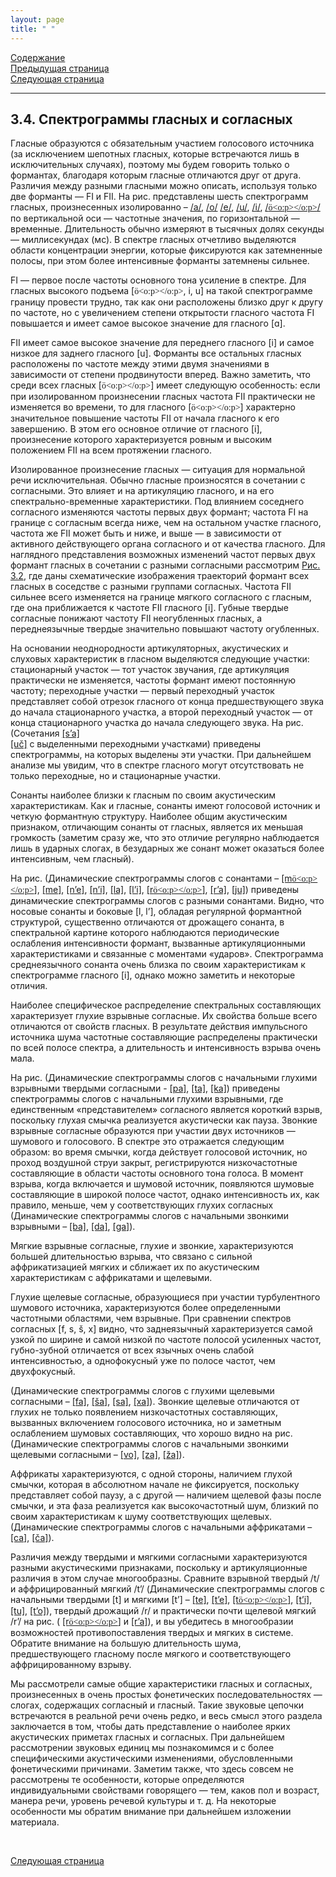 ```yaml
---
layout: page
title: " "
---
```

<a href="contents.html">Содержание</a><br>
<a href="033.html">Предыдущая страница</a><br>
<a href="035.html">Следующая страница</a>
<hr>

## 3.4. Спектрограммы гласных и согласных

Гласные образуются с обязательным участием голосового источника (за исключением 
шепотных гласных, которые встречаются лишь в исключительных случаях), поэтому мы будем 
говорить только о формантах, благодаря которым гласные отличаются друг от друга. Различия
между разными гласными можно описать, используя только две форманты — FI и FII. 
На рис. представлены шесть спектрограмм гласных, 
произнесенных изолированно – 
<a href="thesis3/a.html">/а/</a>, 
<a href="thesis3/o.html">/о/</a>
<a href="thesis3/e.html">/е/</a>, 
<a href="thesis3/u.html">/u/</a>,
<a href="thesis3/i.html">/i/</a>,
<a href="thesis3/y.html">/<span lang=EN-US style='font-family:"SILDoulos IPA93";
mso-ansi-language:EN-US'>&ouml;<o:p></o:p></span>/</a>
по вертикальной оси — частотные значения, по горизонтальной — временные. Длительность обычно измеряют в 
тысячных долях секунды — миллисекундах (мс). В спектре гласных отчетливо выделяются области 
концентрации энергии, которые фиксируются как затемненные полосы, при этом более интенсивные
форманты затемнены сильнее. 

FI — первое после частоты основного тона усиление в спектре. 
Для гласных высокого подъема [<span lang=EN-US style='font-family:"SILDoulos IPA93";
mso-ansi-language:EN-US'>&ouml;<o:p></o:p></span>, i, u] на такой спектрограмме границу провести трудно, так как они 
расположены близко друг к другу по частоте, но с увеличением степени открытости гласного частота 
FI повышается и имеет самое высокое значение для гласного [ɑ]. 

FII имеет самое высокое значение для переднего гласного [i] и самое низкое для заднего гласного [u]. 
Форманты все остальных гласных расположены по частоте между этими двумя значениями в зависимости 
от степени продвинутости вперед. Важно заметить, что среди всех гласных [<span lang=EN-US style='font-family:"SILDoulos IPA93";
mso-ansi-language:EN-US'>&ouml;<o:p></o:p></span>] имеет следующую
особенность: если при изолированном произнесении гласных частота FII практически не изменяется 
во времени, то для гласного [<span lang=EN-US style='font-family:"SILDoulos IPA93";
mso-ansi-language:EN-US'>&ouml;<o:p></o:p></span>] характерно значительное повышение частоты FII от начала гласного 
к его завершению. В этом его основное отличие от гласного [i], произнесение которого характеризуется 
ровным и высоким положением FII на всем протяжении гласного. 


Изолированное произнесение гласных — ситуация для нормальной речи исключительная. Обычно
гласные произносятся в сочетании с согласными. Это влияет и на артикуляцию гласного, и на его 
спектрально-временные характеристики. Под влиянием соседнего согласного изменяются частоты 
первых двух формант; частота FI на границе с согласным всегда ниже, чем на остальном участке 
гласного, частота же FII может быть и ниже, и выше — в зависимости от активного действующего 
органа согласного и от качества гласного.
Для наглядного представления возможных изменений 
частот первых двух формант гласных в сочетании с разными согласными рассмотрим 
<a href="RIS/ris3-2.html">Рис. 3.2</a>, 
где даны схематические изображения траекторий формант всех гласных в соседстве с разными группами 
согласных.  Частота FII сильнее всего изменяется на границе мягкого согласного с гласным, 
где она приближается к частоте FII гласного [i]. Губные твердые согласные понижают частоту FII
неогубленных гласных, а переднеязычные твердые значительно повышают частоту огубленных. 

На основании неоднородности артикуляторных, акустических и слуховых характеристик в гласном 
выделяются следующие участки: стационарный участок — тот
участок звучания, где артикуляция практически не изменяется, частоты формант имеют постоянную 
частоту; переходные участки — первый переходный участок представляет собой отрезок гласного от 
конца предшествующего звука до начала стационарного участка, а второй переходный участок — 
от конца стационарного участка до начала следующего звука. 
На рис. (Сочетания  <a href="thesis3/s'a.html"> [s’a]</a>   
<a href="thesis3/uch.html">[uč]</a> с выделенными переходными участками)
приведены спектрограммы, на которых выделены эти участки. При дальнейшем анализе мы увидим, что в спектре
гласного могут отсутствовать не только переходные, но и стационарные участки.

Сонанты наиболее близки к гласным по своим акустическим характеристикам. Как и гласные, сонанты 
имеют голосовой источник и четкую формантную структуру. Наиболее общим акустическим признаком, 
отличающим сонанты от гласных, является их меньшая громкость (заметим сразу же, что это отличие 
регулярно наблюдается лишь в ударных слогах, в безударных же сонант может оказаться более интенсивным, 
чем гласный). 


На рис. (Динамические спектрограммы слогов с сонантами – 
<a href="thesis3/my.html"> [m<span lang=EN-US style='font-family:"SILDoulos IPA93";
mso-ansi-language:EN-US'>&ouml;<o:p></o:p></span>]</a>,
<a href="thesis3/me.html">[me]</a>, 
<a href="thesis3/n'e.html">[n’e]</a>, 
<a href="thesis3/n'i.html">[n’i]</a>,
<a href="thesis3/la.html">[la]</a>, 
<a href="thesis3/l'i.html">[l’i]</a>, 
<a href="thesis3/ry.html">[r<span lang=EN-US style='font-family:"SILDoulos IPA93";
mso-ansi-language:EN-US'>&ouml;<o:p></o:p></span>]</a>, 
<a href="thesis3/r'a.html">[r’a]</a>, 
<a href="thesis3/ju.html">[ju]</a>) приведены динамические спектрограммы слогов с разными
сонантами.  Видно, 
что носовые сонанты и боковые [l, l’], обладая регулярной формантной структурой, существенно 
отличаются от дрожащего сонанта, в спектральной картине которого наблюдаются периодические 
ослабления интенсивности формант, вызванные артикуляционными характеристиками и связанные
с моментами «ударов». Спектрограмма среднеязычного сонанта очень близка по своим характеристикам 
к спектрограмме гласного [i], однако можно заметить и некоторые отличия. 

Наиболее специфическое распределение спектральных составляющих характеризует глухие взрывные 
согласные. Их свойства больше всего отличаются от свойств гласных. В результате действия импульсного 
источника шума частотные составляющие распределены практически по всей полосе спектра, 
а длительность и интенсивность взрыва очень мала. 

На рис. (Динамические спектрограммы слогов
с начальными глухими взрывными твердыми согласными - 
<a href="thesis3/pa.html">[pa]</a>, 
<a href="thesis3/ta.html">[ta]</a>, 
<a href="thesis3/ka.html">[ka]</a>) приведены 
спектрограммы слогов с начальными глухими взрывными, где единственным «представителем» согласного
является короткий взрыв, поскольку глухая смычка реализуется акустически как пауза. Звонкие взрывные согласные образуются при участии двух источников — 
шумового и голосового. В спектре это отражается следующим образом: во время смычки, когда 
действует голосовой источник, но проход воздушной струи закрыт, регистрируются низкочастотные 
составляющие в области частоты основного тона голоса. В момент взрыва, когда включается и 
шумовой источник, появляются шумовые составляющие в широкой полосе частот, однако интенсивность
их, как правило, меньше, чем у соответствующих глухих согласных (Динамические спектрограммы слогов с 
начальными звонкими взрывными – 
<a href="thesis3/ba.html">[ba]</a>, 
<a href="thesis3/da.html">[da]</a>, 
<a href="thesis3/ga.html">[ga]</a>). 

Мягкие взрывные согласные, глухие и звонкие, характеризуются большей длительностью взрыва, 
что связано с сильной аффрикатизацией мягких и сближает их по акустическим характеристикам с 
аффрикатами и щелевыми.

Глухие щелевые согласные, образующиеся при участии турбулентного шумового источника, 
характеризуются более определенными частотными областями, чем взрывные. При сравнении 
спектров согласных [f, s, š, x] видно, что заднеязычный характеризуется самой узкой по ширине и 
самой низкой по частоте полосой усиленных частот, губно-зубной отличается от всех язычных 
очень слабой интенсивностью, а однофокусный уже по полосе частот, чем двухфокусный. 

(Динамические спектрограммы слогов с 
глухими щелевыми согласными – 
<a href="thesis3/fa.html">[fa]</a>, 
<a href="thesis3/sha.html">[ša]</a>, 
<a href="thesis3/sa.html">[sa]</a>, 
<a href="thesis3/ha.html">[хa]</a>).
Звонкие щелевые отличаются от глухих не только появлением низкочастотных составляющих, 
вызванных включением голосового источника, но и заметным ослаблением шумовых составляющих,
что хорошо видно на рис. (Динамические спектрограммы слогов с начальными звонкими щелевыми 
согласными – 
<a href="thesis3/vo.html">[vo]</a>, 
<a href="thesis3/za.html">[za]</a>, 
<a href="thesis3/zha.html">[ža]</a>).

Аффрикаты характеризуются, с одной стороны, наличием глухой смычки, которая в абсолютном
начале не фиксируется, поскольку представляет собой паузу, а с другой — наличием щелевой фазы 
после смычки, и эта фаза реализуется как высокочастотный шум, близкий по своим характеристикам 
к шуму соответствующих щелевых. 
(Динамические спектрограммы слогов с начальными аффрикатами – 
<a href="thesis3/ca.html">[ca]</a>, 
<a href="thesis3/cha.html">[ča]</a>).

Различия между твердыми и мягкими согласными характеризуются разными акустическими 
признаками, поскольку и артикуляционные различия в этом случае многообразны. Сравните взрывной 
твердый /t/ и аффрицированный мягкий /t’/ (Динамические спектрограммы слогов с начальными
твердыми [t] и мягкими [t’] – 
<a href="thesis3/te.html">[te]</a>, 
<a href="thesis3/t'e.html">[t’e]</a>, 
<a href="thesis3/ty.html">[t<span lang=EN-US style='font-family:"SILDoulos IPA93";
mso-ansi-language:EN-US'>&ouml;<o:p></o:p></span>]</a>, 
<a href="thesis3/t'i.html">[t’i]</a>, 
<a href="thesis3/tu.html">[tu]</a>, 
<a href="thesis3/t'o.html">[t’o]</a>), твердый дрожащий 
/r/ и практически почти щелевой мягкий /r’/ на рис. (
<a href="thesis3/ry.html">[r<span lang=EN-US style='font-family:"SILDoulos IPA93";
mso-ansi-language:EN-US'>&ouml;<o:p></o:p></span>]</a> и 
<a href="thesis3/r'a.html">[r’a]</a>), и вы убедитесь в многообразии возможностей
противопоставления твердых и мягких в системе. Обратите внимание на большую длительность шума,  
предшествующего гласному после мягкого и соответствующего  аффрицированному взрыву.


Мы рассмотрели самые общие характеристики гласных и согласных, произнесенных в очень 
простых фонетических последовательностях — слогах, содержащих согласный и гласный. 
Такие звуковые цепочки встречаются в реальной речи очень редко, и весь смысл этого 
раздела заключается в том, чтобы дать представление о наиболее ярких акустических 
приметах гласных и согласных. При дальнейшем рассмотрении звуковых единиц мы 
познакомимся и с более специфическими акустическими изменениями, обусловленными 
фонетическими причинами. Заметим также, что здесь совсем не рассмотрены те особенности, 
которые определяются индивидуальными свойствами говорящего — тем, каков пол и возраст, 
манера речи, уровень речевой культуры и т. д. На некоторые особенности мы обратим внимание 
при дальнейшем изложении материала. 

<br>


<a href="035.html">Следующая страница</a>

